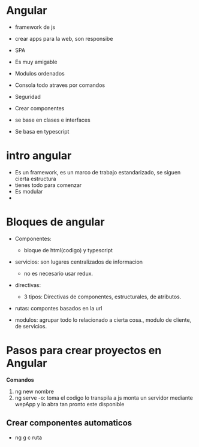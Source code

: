 # Angular 
- framework de js
- crear apps para la web, son responsibe
- SPA

- Es muy amigable
- Modulos ordenados
- Consola todo atraves por comandos
- Seguridad
- Crear componentes
- se base en clases e interfaces
- Se basa en typescript

# intro angular
- Es un framework, es un marco de trabajo estandarizado, se siguen cierta estructura
- tienes todo para comenzar
- Es modular
- 
# Bloques de angular
- Componentes:
    - bloque de html(codigo) y typescript

- servicios: son lugares centralizados de informacion
    - no es necesario usar redux.
- directivas:
    - 3 tipos: Directivas de componentes, estructurales, de atributos.

- rutas: compontes basados en la url
- modulos: agrupar todo lo relacionado a cierta cosa., modulo de cliente, de servicios.

# Pasos para crear proyectos en Angular
**Comandos**
1. ng new nombre
2. ng serve -o: toma el codigo lo transpila a js monta un servidor mediante wepApp y lo abra tan pronto este disponible

## Crear componentes automaticos
- ng g c ruta
